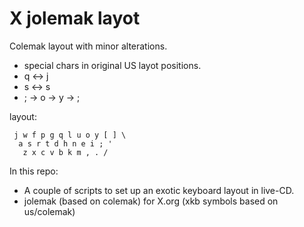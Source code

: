 X jolemak layot 
===============

Colemak layout with minor alterations.  
- special chars in original US layot positions.
- q <-> j
- s <-> s
- \; -> o -> y -> ;

layout:

     j w f p g q l u o y [ ] \
      a s r t d h n e i ; '
       z x c v b k m , . /

In this repo:

- A couple of scripts to set up an exotic keyboard layout in live-CD.
- jolemak (based on colemak) for X.org (xkb symbols based on us/colemak)
